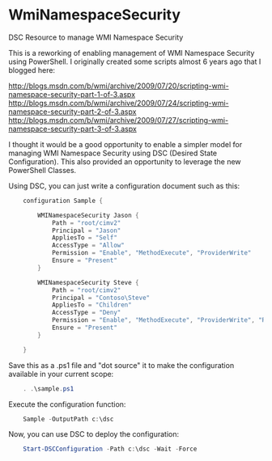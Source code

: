 # WmiNamespaceSecurity
DSC Resource to manage WMI Namespace Security

This is a reworking of enabling management of WMI Namespace Security using PowerShell.  I originally created some scripts almost 6 years ago that I blogged here:

http://blogs.msdn.com/b/wmi/archive/2009/07/20/scripting-wmi-namespace-security-part-1-of-3.aspx
http://blogs.msdn.com/b/wmi/archive/2009/07/24/scripting-wmi-namespace-security-part-2-of-3.aspx
http://blogs.msdn.com/b/wmi/archive/2009/07/27/scripting-wmi-namespace-security-part-3-of-3.aspx

I thought it would be a good opportunity to enable a simpler model for managing WMI Namespace Security using DSC (Desired State Configuration).  This also
provided an opportunity to leverage the new PowerShell Classes.

Using DSC, you can just write a configuration document such as this:

```powershell
    configuration Sample {

        WMINamespaceSecurity Jason {
            Path = "root/cimv2"
            Principal = "Jason"
            AppliesTo = "Self"
            AccessType = "Allow"
            Permission = "Enable", "MethodExecute", "ProviderWrite"
            Ensure = "Present"
        }

        WMINamespaceSecurity Steve {
            Path = "root/cimv2"
            Principal = "Contoso\Steve"
            AppliesTo = "Children"
            AccessType = "Deny"
            Permission = "Enable", "MethodExecute", "ProviderWrite", "RemoteAccess"
            Ensure = "Present"
        }

    }
```

Save this as a .ps1 file and "dot source" it to make the configuration available in your current scope:

```powershell
	. .\sample.ps1
```

Execute the configuration function:

```powershell
	Sample -OutputPath c:\dsc
```

Now, you can use DSC to deploy the configuration:

```powershell
	Start-DSCConfiguration -Path c:\dsc -Wait -Force
```